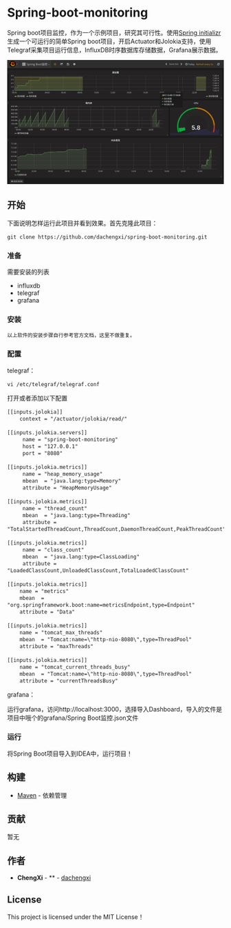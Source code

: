 # Spring-boot-monitoring

Spring boot项目监控，作为一个示例项目，研究其可行性。使用[Spring initializr](https://start.spring.io)生成一个可运行的简单Spring boot项目，开启Actuator和Jolokia支持，使用Telegraf采集项目运行信息，InfluxDB时序数据库存储数据，Grafana展示数据。

![](grafana/sample.png)

## 开始

下面说明怎样运行此项目并看到效果。首先克隆此项目：

```
git clone https://github.com/dachengxi/spring-boot-monitoring.git
```



### 准备

需要安装的列表

- influxdb
- telegraf
- grafana

### 安装

```
以上软件的安装步骤自行参考官方文档，这里不做重复。
```

### 配置

telegraf：

```
vi /etc/telegraf/telegraf.conf
```

打开或者添加以下配置

```
[[inputs.jolokia]]
	context = "/actuator/jolokia/read/"

[[inputs.jolokia.servers]]
     name = "spring-boot-monitoring"
     host = "127.0.0.1"
     port = "8080"

[[inputs.jolokia.metrics]]
     name = "heap_memory_usage"
     mbean  = "java.lang:type=Memory"
     attribute = "HeapMemoryUsage"

[[inputs.jolokia.metrics]]
     name = "thread_count"
     mbean  = "java.lang:type=Threading"
     attribute = "TotalStartedThreadCount,ThreadCount,DaemonThreadCount,PeakThreadCount"

[[inputs.jolokia.metrics]]
     name = "class_count"
     mbean  = "java.lang:type=ClassLoading"
     attribute = "LoadedClassCount,UnloadedClassCount,TotalLoadedClassCount"

[[inputs.jolokia.metrics]]
    name = "metrics"
    mbean  = "org.springframework.boot:name=metricsEndpoint,type=Endpoint"
    attribute = "Data"

[[inputs.jolokia.metrics]]
    name = "tomcat_max_threads"
    mbean  = "Tomcat:name=\"http-nio-8080\",type=ThreadPool"
    attribute = "maxThreads"

[[inputs.jolokia.metrics]]
    name = "tomcat_current_threads_busy"
    mbean  = "Tomcat:name=\"http-nio-8080\",type=ThreadPool"
    attribute = "currentThreadsBusy"

```

grafana：

运行grafana，访问http://localhost:3000，选择导入Dashboard，导入的文件是项目中哦个的grafana/Spring Boot监控.json文件

### 运行

将Spring Boot项目导入到IDEA中，运行项目！

## 构建

* [Maven](https://maven.apache.org/) - 依赖管理

## 贡献

暂无

## 作者

* **ChengXi** - ** - [dachengxi](https://github.com/dachengxi)

## License

This project is licensed under the MIT License！
